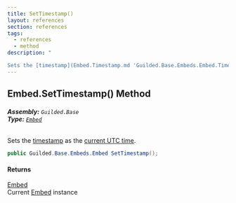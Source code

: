 ```yaml
---
title: SetTimestamp()
layout: references
section: references
tags:
  - references
  - method
description: "

Sets the [timestamp](Embed.Timestamp.md 'Guilded.Base.Embeds.Embed.Timestamp') as the [current UTC time](https://docs.microsoft.com/en-us/dotnet/api/System.DateTime.UtcNow 'System.DateTime.UtcNow')."
---
```


## Embed.SetTimestamp() Method
###### **Assembly:** `Guilded.Base`<br/>**Type:** [`Embed`](Embed.md 'Guilded.Base.Embeds.Embed')

Sets the [timestamp](Embed.Timestamp.md 'Guilded.Base.Embeds.Embed.Timestamp') as the [current UTC time](https://docs.microsoft.com/en-us/dotnet/api/System.DateTime.UtcNow 'System.DateTime.UtcNow').

```csharp
public Guilded.Base.Embeds.Embed SetTimestamp();
```

#### Returns
[Embed](Embed.md 'Guilded.Base.Embeds.Embed')  
Current [Embed](Embed.md 'Guilded.Base.Embeds.Embed') instance